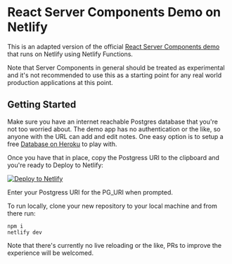 # React Server Components Demo on Netlify

This is an adapted version of the official [React Server Components demo](https://github.com/reactjs/server-components-demo) that runs on Netlify using Netlify Functions.

Note that Server Components in general should be treated as experimental and it's not recommended to use this as a starting point for any real world production applications at this point.

## Getting Started

Make sure you have an internet reachable Postgres database that you're not too worried about. The demo app has no authentication or the like, so anyone with the URL can add and edit notes. One easy option is to setup a free [Database on Heroku](https://www.heroku.com/postgres) to play with.

Once you have that in place, copy the Postgress URI to the clipboard and you're ready to Deploy to Netlify:

[<img src="https://www.netlify.com/img/deploy/button.svg" alt="Deploy to Netlify">](https://app.netlify.com/start/deploy?repository=https://github.com/netlify/full-react-server-demo)

Enter your Postgress URI for the PG_URI when prompted.

To run locally, clone your new repository to your local machine and from there run:

```
npm i
netlify dev
```

Note that there's currently no live reloading or the like, PRs to improve the experience will be welcomed.

